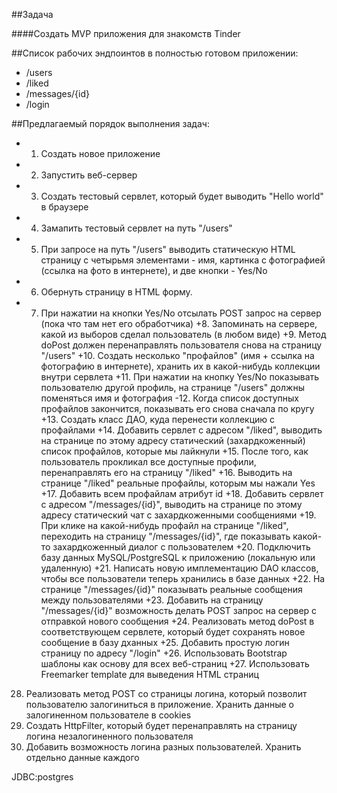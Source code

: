 ##Задача

####Создать MVP приложения для знакомств Tinder

##Список рабочих эндпоинтов в полностью готовом приложении:
- /users
- /liked
- /messages/{id}
- /login

##Предлагаемый порядок выполнения задач:
+ 1. Создать новое приложение
+ 2. Запустить веб-сервер
+ 3. Создать тестовый сервлет, который будет выводить "Hello world" в браузере
+ 4. Замапить тестовый сервлет на путь "/users"
+ 5. При запросе на путь "/users" выводить статическую HTML страницу с четырьмя элементами - имя, картинка с фотографией (ссылка на фото в интернете), и две кнопки - Yes/No
+ 6. Обернуть страницу в HTML форму.
+ 7. При нажатии на кнопки Yes/No отсылать POST запрос на сервер (пока что там нет его обработчика)
+8. Запоминать на сервере, какой из выборов сделал пользователь (в любом виде)
+9. Метод doPost должен перенаправлять пользователя снова на страницу "/users"
+10. Создать несколько "профайлов" (имя + ссылка на фотографию в интернете), хранить их в какой-нибудь коллекции внутри сервлета
+11. При нажатии на кнопку Yes/No показывать пользователю другой профиль, на странице "/users" должны поменяться имя и фотография
-12. Когда список доступных профайлов закончится, показывать его снова сначала по кругу
+13. Создать класс ДАО, куда перенести коллекцию с профайлами
+14. Добавить сервлет с адресом "/liked", выводить на странице по этому адресу статический (захардкоженный) список профайлов, которые мы лайкнули
+15. После того, как пользователь прокликал все доступные профили, перенаправлять его на страницу "/liked"
+16. Выводить на странице "/liked" реальные профайлы, которым мы нажали Yes
+17. Добавить всем профайлам атрибут id
+18. Добавить сервлет с адресом "/messages/{id}", выводить на странице по этому адресу статический чат с захардкоженными сообщениями
+19. При клике на какой-нибудь профайл на странице "/liked", переходить на страницу "/messages/{id}", где показывать какой-то захардкоженный диалог с пользователем
+20. Подключить базу данных MySQL/PostgreSQL к приложению (локальную или удаленную)
+21. Написать новую имплементацию DAO классов, чтобы все пользователи теперь хранились в базе данных
+22. На странице "/messages/{id}" показывать реальные сообщения между пользователями
+23. Добавить на страницу "/messages/{id}" возможность делать POST запрос на сервер с отправкой нового сообщения
+24. Реализовать метод doPost в соответствующем сервлете, который будет сохранять новое сообщение в базу дханных
+25. Добавить простую логин страницу по адресу "/login"
+26. Использовать Bootstrap шаблоны как основу для всех веб-страниц
+27. Использовать Freemarker template для выведения HTML страниц
28. Реализовать метод POST со страницы логина, который позволит пользователю залогиниться в приложение. Хранить данные о залогиненном пользователе в cookies
29. Создать HttpFilter, который будет перенаправлять на страницу логина незалогиненного пользователя
30. Добавить возможность логина разных пользователей. Хранить отдельно данные каждого

JDBC:postgres